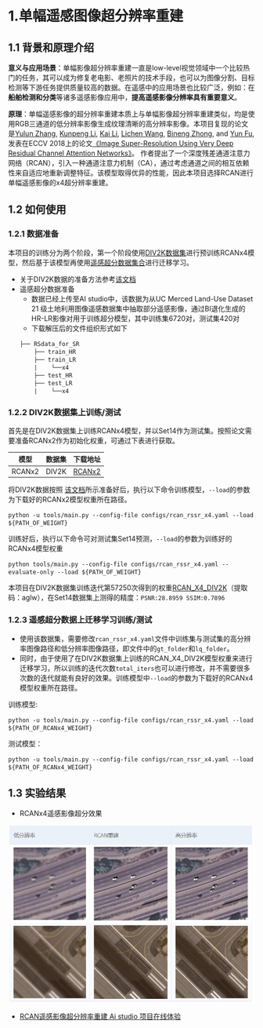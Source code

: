 # 1.单幅遥感图像超分辨率重建

## 1.1 背景和原理介绍

 **意义与应用场景**：单幅影像超分辨率重建一直是low-level视觉领域中一个比较热门的任务，其可以成为修复老电影、老照片的技术手段，也可以为图像分割、目标检测等下游任务提供质量较高的数据。在遥感中的应用场景也比较广泛，例如：在**船舶检测和分类**等诸多遥感影像应用中，**提高遥感影像分辨率具有重要意义**。

**原理**：单幅遥感影像的超分辨率重建本质上与单幅影像超分辨率重建类似，均是使用RGB三通道的低分辨率影像生成纹理清晰的高分辨率影像。本项目复现的论文是[Yulun Zhang](http://yulunzhang.com/), [Kunpeng Li](https://kunpengli1994.github.io/), [Kai Li](http://kailigo.github.io/), [Lichen Wang](https://sites.google.com/site/lichenwang123/), [Bineng Zhong](https://scholar.google.de/citations?user=hvRBydsAAAAJ&hl=en), and [Yun Fu](http://www1.ece.neu.edu/~yunfu/), 发表在ECCV 2018上的论文[《Image Super-Resolution Using Very Deep Residual Channel Attention Networks》](https://arxiv.org/abs/1807.02758)。
作者提出了一个深度残差通道注意力网络（RCAN），引入一种通道注意力机制（CA），通过考虑通道之间的相互依赖性来自适应地重新调整特征。该模型取得优异的性能，因此本项目选择RCAN进行单幅遥感影像的x4超分辨率重建。

## 1.2 如何使用

### 1.2.1 数据准备
 本项目的训练分为两个阶段，第一个阶段使用[DIV2K数据集](https://data.vision.ee.ethz.ch/cvl/DIV2K/)进行预训练RCANx4模型，然后基于该模型再使用[遥感超分数据集合](https://aistudio.baidu.com/aistudio/datasetdetail/129011)进行迁移学习。
 - 关于DIV2K数据的准备方法参考[该文档](./single_image_super_resolution.md)
 - 遥感超分数据准备
    - 数据已经上传至AI studio中，该数据为从UC Merced Land-Use Dataset 21 级土地利用图像遥感数据集中抽取部分遥感影像，通过BI退化生成的HR-LR影像对用于训练超分模型，其中训练集6720对，测试集420对
    - 下载解压后的文件组织形式如下
    ```
    ├── RSdata_for_SR
        ├── train_HR
        ├── train_LR
        |    └──x4
        ├── test_HR
        ├── test_LR
        |    └──x4
    ```

### 1.2.2 DIV2K数据集上训练/测试

首先是在DIV2K数据集上训练RCANx4模型，并以Set14作为测试集。按照论文需要准备RCANx2作为初始化权重，可通过下表进行获取。

| 模型 | 数据集 | 下载地址 |
|---|---|---|
| RCANx2  | DIV2K | [RCANx2](https://paddlegan.bj.bcebos.com/models/RCAN_X2_DIV2K.pdparams)


将DIV2K数据按照 [该文档](./single_image_super_resolution.md)所示准备好后，执行以下命令训练模型，`--load`的参数为下载好的RCANx2模型权重所在路径。

```shell
python -u tools/main.py --config-file configs/rcan_rssr_x4.yaml --load ${PATH_OF_WEIGHT}
```

训练好后，执行以下命令可对测试集Set14预测，`--load`的参数为训练好的RCANx4模型权重
```shell
python tools/main.py --config-file configs/rcan_rssr_x4.yaml --evaluate-only --load ${PATH_OF_WEIGHT}
```

本项目在DIV2K数据集训练迭代第57250次得到的权重[RCAN_X4_DIV2K](https://pan.baidu.com/s/1rI7yUdD4T1DE0RZB5yHXjA)（提取码：aglw），在Set14数据集上测得的精度：`PSNR:28.8959 SSIM:0.7896`

### 1.2.3 遥感超分数据上迁移学习训练/测试
- 使用该数据集，需要修改`rcan_rssr_x4.yaml`文件中训练集与测试集的高分辨率图像路径和低分辨率图像路径，即文件中的`gt_folder`和`lq_folder`。
- 同时，由于使用了在DIV2K数据集上训练的RCAN_X4_DIV2K模型权重来进行迁移学习，所以训练的迭代次数`total_iters`也可以进行修改，并不需要很多次数的迭代就能有良好的效果。训练模型中`--load`的参数为下载好的RCANx4模型权重所在路径。

训练模型:
```shell
python -u tools/main.py --config-file configs/rcan_rssr_x4.yaml --load ${PATH_OF_RCANx4_WEIGHT}
```
测试模型：
```shell
python -u tools/main.py --config-file configs/rcan_rssr_x4.yaml --load ${PATH_OF_RCANx4_WEIGHT}
```

## 1.3 实验结果

- RCANx4遥感影像超分效果

<img src=../../imGs/RSSR.png></img>

- [RCAN遥感影像超分辨率重建 Ai studio 项目在线体验](https://aistudio.baidu.com/aistudio/projectdetail/3508912)

